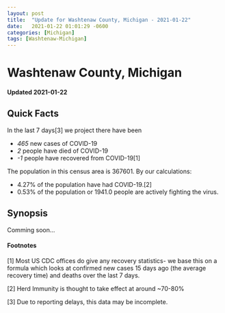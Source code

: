 ```yaml
---
layout: post
title:  "Update for Washtenaw County, Michigan - 2021-01-22"
date:   2021-01-22 01:01:29 -0600
categories: [Michigan]
tags: [Washtenaw-Michigan]
---
```


# Washtenaw County, Michigan
#### Updated 2021-01-22

## Quick Facts

In the last 7 days[3] we project there have been
- *465* new cases of COVID-19
- *2* people have died of COVID-19
- *-1* people have recovered from COVID-19[1]

The population in this census area is 367601. By our calculations:
- 4.27% of the population have had COVID-19.[2]
- 0.53% of the population or 1941.0 people are actively fighting the virus.

## Synopsis

Comming soon...


#### Footnotes

[1] Most US CDC offices do give any recovery statistics- we base this on a formula which looks at confirmed new cases
15 days ago (the average recovery time) and deaths over the last 7 days.

[2] Herd Immunity is thought to take effect at around ~70-80%

[3] Due to reporting delays, this data may be incomplete.
 
    